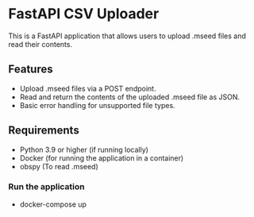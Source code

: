 # FastAPI CSV Uploader

This is a FastAPI application that allows users to upload .mseed files and read their contents.

## Features

- Upload .mseed files via a POST endpoint.
- Read and return the contents of the uploaded .mseed file as JSON.
- Basic error handling for unsupported file types.

## Requirements

- Python 3.9 or higher (if running locally)
- Docker (for running the application in a container)
- obspy (To read .mseed)

### Run the application

- docker-compose up
